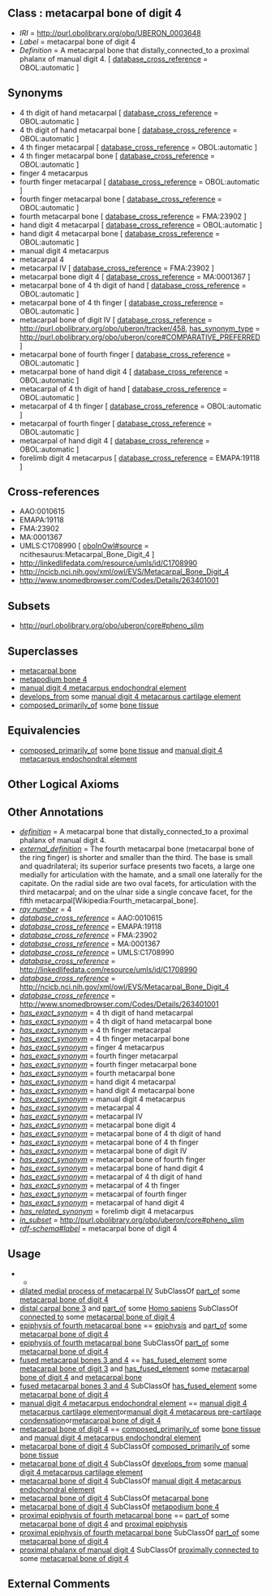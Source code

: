 
## Class : metacarpal bone of digit 4

 * *IRI* = http://purl.obolibrary.org/obo/UBERON_0003648
 * *Label* = metacarpal bone of digit 4
 * *Definition* = A metacarpal bone that distally_connected_to a proximal phalanx of manual digit 4. [ [database_cross_reference](../../ef/oboInOwl#hasDbXref.md) = OBOL:automatic ]

## Synonyms

 * 4 th digit of hand metacarpal [ [database_cross_reference](../../ef/oboInOwl#hasDbXref.md) = OBOL:automatic ]
 * 4 th digit of hand metacarpal bone [ [database_cross_reference](../../ef/oboInOwl#hasDbXref.md) = OBOL:automatic ]
 * 4 th finger metacarpal [ [database_cross_reference](../../ef/oboInOwl#hasDbXref.md) = OBOL:automatic ]
 * 4 th finger metacarpal bone [ [database_cross_reference](../../ef/oboInOwl#hasDbXref.md) = OBOL:automatic ]
 * finger 4 metacarpus
 * fourth finger metacarpal [ [database_cross_reference](../../ef/oboInOwl#hasDbXref.md) = OBOL:automatic ]
 * fourth finger metacarpal bone [ [database_cross_reference](../../ef/oboInOwl#hasDbXref.md) = OBOL:automatic ]
 * fourth metacarpal bone [ [database_cross_reference](../../ef/oboInOwl#hasDbXref.md) = FMA:23902 ]
 * hand digit 4 metacarpal [ [database_cross_reference](../../ef/oboInOwl#hasDbXref.md) = OBOL:automatic ]
 * hand digit 4 metacarpal bone [ [database_cross_reference](../../ef/oboInOwl#hasDbXref.md) = OBOL:automatic ]
 * manual digit 4 metacarpus
 * metacarpal 4
 * metacarpal IV [ [database_cross_reference](../../ef/oboInOwl#hasDbXref.md) = FMA:23902 ]
 * metacarpal bone digit 4 [ [database_cross_reference](../../ef/oboInOwl#hasDbXref.md) = MA:0001367 ]
 * metacarpal bone of 4 th digit of hand [ [database_cross_reference](../../ef/oboInOwl#hasDbXref.md) = OBOL:automatic ]
 * metacarpal bone of 4 th finger [ [database_cross_reference](../../ef/oboInOwl#hasDbXref.md) = OBOL:automatic ]
 * metacarpal bone of digit IV [ [database_cross_reference](../../ef/oboInOwl#hasDbXref.md) = http://purl.obolibrary.org/obo/uberon/tracker/458, [has_synonym_type](../../pe/oboInOwl#hasSynonymType.md) = http://purl.obolibrary.org/obo/uberon/core#COMPARATIVE_PREFERRED ]
 * metacarpal bone of fourth finger [ [database_cross_reference](../../ef/oboInOwl#hasDbXref.md) = OBOL:automatic ]
 * metacarpal bone of hand digit 4 [ [database_cross_reference](../../ef/oboInOwl#hasDbXref.md) = OBOL:automatic ]
 * metacarpal of 4 th digit of hand [ [database_cross_reference](../../ef/oboInOwl#hasDbXref.md) = OBOL:automatic ]
 * metacarpal of 4 th finger [ [database_cross_reference](../../ef/oboInOwl#hasDbXref.md) = OBOL:automatic ]
 * metacarpal of fourth finger [ [database_cross_reference](../../ef/oboInOwl#hasDbXref.md) = OBOL:automatic ]
 * metacarpal of hand digit 4 [ [database_cross_reference](../../ef/oboInOwl#hasDbXref.md) = OBOL:automatic ]
 * forelimb digit 4 metacarpus [ [database_cross_reference](../../ef/oboInOwl#hasDbXref.md) = EMAPA:19118 ]

## Cross-references

 * AAO:0010615
 * EMAPA:19118
 * FMA:23902
 * MA:0001367
 * UMLS:C1708990 [ [oboInOwl#source](../../ce/oboInOwl#source.md) = ncithesaurus:Metacarpal_Bone_Digit_4 ]
 * http://linkedlifedata.com/resource/umls/id/C1708990
 * http://ncicb.nci.nih.gov/xml/owl/EVS/Metacarpal_Bone_Digit_4
 * http://www.snomedbrowser.com/Codes/Details/263401001

## Subsets

 * http://purl.obolibrary.org/obo/uberon/core#pheno_slim

## Superclasses

 * [metacarpal bone](../../UBERON/74/UBERON_0002374.md)
 * [metapodium bone 4](../../UBERON/84/UBERON_0013584.md)
 * [manual digit 4 metacarpus endochondral element](../../UBERON/46/UBERON_0015046.md)
 * [develops_from](../../RO/02/RO_0002202.md) some [manual digit 4 metacarpus cartilage element](../../UBERON/73/UBERON_0010573.md)
 * [composed_primarily_of](../../RO/73/RO_0002473.md) some [bone tissue](../../UBERON/81/UBERON_0002481.md)

## Equivalencies

 * [composed_primarily_of](../../RO/73/RO_0002473.md) some [bone tissue](../../UBERON/81/UBERON_0002481.md) and [manual digit 4 metacarpus endochondral element](../../UBERON/46/UBERON_0015046.md)

## Other Logical Axioms


## Other Annotations

 * *[definition](../../IAO/15/IAO_0000115.md)* = A metacarpal bone that distally_connected_to a proximal phalanx of manual digit 4.
 * *[external_definition](../../UBPROP/01/UBPROP_0000001.md)* = The fourth metacarpal bone (metacarpal bone of the ring finger) is shorter and smaller than the third. The base is small and quadrilateral; its superior surface presents two facets, a large one medially for articulation with the hamate, and a small one laterally for the capitate. On the radial side are two oval facets, for articulation with the third metacarpal; and on the ulnar side a single concave facet, for the fifth metacarpal[Wikipedia:Fourth_metacarpal_bone].
 * *[ray number](../../UBPROP/04/UBPROP_0000104.md)* = 4
 * *[database_cross_reference](../../ef/oboInOwl#hasDbXref.md)* = AAO:0010615
 * *[database_cross_reference](../../ef/oboInOwl#hasDbXref.md)* = EMAPA:19118
 * *[database_cross_reference](../../ef/oboInOwl#hasDbXref.md)* = FMA:23902
 * *[database_cross_reference](../../ef/oboInOwl#hasDbXref.md)* = MA:0001367
 * *[database_cross_reference](../../ef/oboInOwl#hasDbXref.md)* = UMLS:C1708990
 * *[database_cross_reference](../../ef/oboInOwl#hasDbXref.md)* = http://linkedlifedata.com/resource/umls/id/C1708990
 * *[database_cross_reference](../../ef/oboInOwl#hasDbXref.md)* = http://ncicb.nci.nih.gov/xml/owl/EVS/Metacarpal_Bone_Digit_4
 * *[database_cross_reference](../../ef/oboInOwl#hasDbXref.md)* = http://www.snomedbrowser.com/Codes/Details/263401001
 * *[has_exact_synonym](../../ym/oboInOwl#hasExactSynonym.md)* = 4 th digit of hand metacarpal
 * *[has_exact_synonym](../../ym/oboInOwl#hasExactSynonym.md)* = 4 th digit of hand metacarpal bone
 * *[has_exact_synonym](../../ym/oboInOwl#hasExactSynonym.md)* = 4 th finger metacarpal
 * *[has_exact_synonym](../../ym/oboInOwl#hasExactSynonym.md)* = 4 th finger metacarpal bone
 * *[has_exact_synonym](../../ym/oboInOwl#hasExactSynonym.md)* = finger 4 metacarpus
 * *[has_exact_synonym](../../ym/oboInOwl#hasExactSynonym.md)* = fourth finger metacarpal
 * *[has_exact_synonym](../../ym/oboInOwl#hasExactSynonym.md)* = fourth finger metacarpal bone
 * *[has_exact_synonym](../../ym/oboInOwl#hasExactSynonym.md)* = fourth metacarpal bone
 * *[has_exact_synonym](../../ym/oboInOwl#hasExactSynonym.md)* = hand digit 4 metacarpal
 * *[has_exact_synonym](../../ym/oboInOwl#hasExactSynonym.md)* = hand digit 4 metacarpal bone
 * *[has_exact_synonym](../../ym/oboInOwl#hasExactSynonym.md)* = manual digit 4 metacarpus
 * *[has_exact_synonym](../../ym/oboInOwl#hasExactSynonym.md)* = metacarpal 4
 * *[has_exact_synonym](../../ym/oboInOwl#hasExactSynonym.md)* = metacarpal IV
 * *[has_exact_synonym](../../ym/oboInOwl#hasExactSynonym.md)* = metacarpal bone digit 4
 * *[has_exact_synonym](../../ym/oboInOwl#hasExactSynonym.md)* = metacarpal bone of 4 th digit of hand
 * *[has_exact_synonym](../../ym/oboInOwl#hasExactSynonym.md)* = metacarpal bone of 4 th finger
 * *[has_exact_synonym](../../ym/oboInOwl#hasExactSynonym.md)* = metacarpal bone of digit IV
 * *[has_exact_synonym](../../ym/oboInOwl#hasExactSynonym.md)* = metacarpal bone of fourth finger
 * *[has_exact_synonym](../../ym/oboInOwl#hasExactSynonym.md)* = metacarpal bone of hand digit 4
 * *[has_exact_synonym](../../ym/oboInOwl#hasExactSynonym.md)* = metacarpal of 4 th digit of hand
 * *[has_exact_synonym](../../ym/oboInOwl#hasExactSynonym.md)* = metacarpal of 4 th finger
 * *[has_exact_synonym](../../ym/oboInOwl#hasExactSynonym.md)* = metacarpal of fourth finger
 * *[has_exact_synonym](../../ym/oboInOwl#hasExactSynonym.md)* = metacarpal of hand digit 4
 * *[has_related_synonym](../../ym/oboInOwl#hasRelatedSynonym.md)* = forelimb digit 4 metacarpus
 * *[in_subset](../../et/oboInOwl#inSubset.md)* = http://purl.obolibrary.org/obo/uberon/core#pheno_slim
 * *[rdf-schema#label](../../el/rdf-schema#label.md)* = metacarpal bone of digit 4

## Usage

 * -
 * [dilated medial process of metacarpal IV](../../UBERON/19/UBERON_3010719.md) SubClassOf [part_of](../../BFO/50/BFO_0000050.md) some [metacarpal bone of digit 4](../../UBERON/48/UBERON_0003648.md)
 * [distal carpal bone 3](../../UBERON/32/UBERON_0001432.md) and [part_of](../../BFO/50/BFO_0000050.md) some [Homo sapiens](../../NCBITaxon/06/NCBITaxon_9606.md) SubClassOf [connected to](../../RO/70/RO_0002170.md) some [metacarpal bone of digit 4](../../UBERON/48/UBERON_0003648.md)
 * [epiphysis of fourth metacarpal bone](../../UBERON/94/UBERON_0004394.md) == [epiphysis](../../UBERON/37/UBERON_0001437.md) and [part_of](../../BFO/50/BFO_0000050.md) some [metacarpal bone of digit 4](../../UBERON/48/UBERON_0003648.md)
 * [epiphysis of fourth metacarpal bone](../../UBERON/94/UBERON_0004394.md) SubClassOf [part_of](../../BFO/50/BFO_0000050.md) some [metacarpal bone of digit 4](../../UBERON/48/UBERON_0003648.md)
 * [fused metacarpal bones 3 and 4](../../UBERON/87/UBERON_0013587.md) == [has_fused_element](../../RO/74/RO_0002374.md) some [metacarpal bone of digit 3](../../UBERON/47/UBERON_0003647.md) and [has_fused_element](../../RO/74/RO_0002374.md) some [metacarpal bone of digit 4](../../UBERON/48/UBERON_0003648.md) and [metacarpal bone](../../UBERON/74/UBERON_0002374.md)
 * [fused metacarpal bones 3 and 4](../../UBERON/87/UBERON_0013587.md) SubClassOf [has_fused_element](../../RO/74/RO_0002374.md) some [metacarpal bone of digit 4](../../UBERON/48/UBERON_0003648.md)
 * [manual digit 4 metacarpus endochondral element](../../UBERON/46/UBERON_0015046.md) == [manual digit 4 metacarpus cartilage element](../../UBERON/73/UBERON_0010573.md)or[manual digit 4 metacarpus pre-cartilage condensation](../../UBERON/68/UBERON_0010568.md)or[metacarpal bone of digit 4](../../UBERON/48/UBERON_0003648.md)
 * [metacarpal bone of digit 4](../../UBERON/48/UBERON_0003648.md) == [composed_primarily_of](../../RO/73/RO_0002473.md) some [bone tissue](../../UBERON/81/UBERON_0002481.md) and [manual digit 4 metacarpus endochondral element](../../UBERON/46/UBERON_0015046.md)
 * [metacarpal bone of digit 4](../../UBERON/48/UBERON_0003648.md) SubClassOf [composed_primarily_of](../../RO/73/RO_0002473.md) some [bone tissue](../../UBERON/81/UBERON_0002481.md)
 * [metacarpal bone of digit 4](../../UBERON/48/UBERON_0003648.md) SubClassOf [develops_from](../../RO/02/RO_0002202.md) some [manual digit 4 metacarpus cartilage element](../../UBERON/73/UBERON_0010573.md)
 * [metacarpal bone of digit 4](../../UBERON/48/UBERON_0003648.md) SubClassOf [manual digit 4 metacarpus endochondral element](../../UBERON/46/UBERON_0015046.md)
 * [metacarpal bone of digit 4](../../UBERON/48/UBERON_0003648.md) SubClassOf [metacarpal bone](../../UBERON/74/UBERON_0002374.md)
 * [metacarpal bone of digit 4](../../UBERON/48/UBERON_0003648.md) SubClassOf [metapodium bone 4](../../UBERON/84/UBERON_0013584.md)
 * [proximal epiphysis of fourth metacarpal bone](../../UBERON/25/UBERON_0004425.md) == [part_of](../../BFO/50/BFO_0000050.md) some [metacarpal bone of digit 4](../../UBERON/48/UBERON_0003648.md) and [proximal epiphysis](../../UBERON/80/UBERON_0004380.md)
 * [proximal epiphysis of fourth metacarpal bone](../../UBERON/25/UBERON_0004425.md) SubClassOf [part_of](../../BFO/50/BFO_0000050.md) some [metacarpal bone of digit 4](../../UBERON/48/UBERON_0003648.md)
 * [proximal phalanx of manual digit 4](../../UBERON/30/UBERON_0004330.md) SubClassOf [proximally connected to](../../core#proximally/to/core#proximally_connected_to.md) some [metacarpal bone of digit 4](../../UBERON/48/UBERON_0003648.md)

## External Comments

